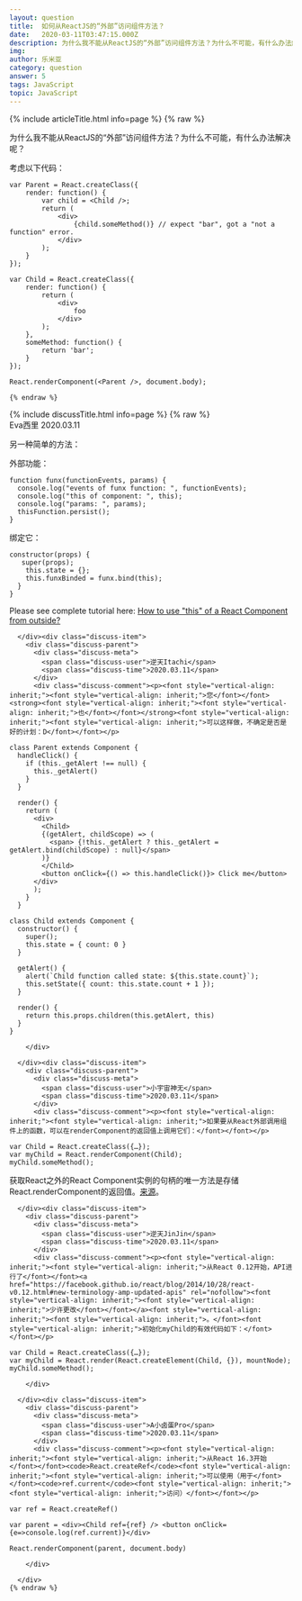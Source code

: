```yaml
---
layout: question
title:  如何从ReactJS的“外部”访问组件方法？
date:   2020-03-11T03:47:15.000Z
description: 为什么我不能从ReactJS的“外部”访问组件方法？为什么不可能，有什么办法解决呢？考虑以下代码：var Parent = React.creat...
img: 
author: 乐米亚
category: question
answer: 5
tags: JavaScript
topic: JavaScript
---
```

<div class="article-root">
  <div class="article">
    {% include articleTitle.html info=page %}
    {% raw %}
    <div class="article-content"><p><font style="vertical-align: inherit;"><font style="vertical-align: inherit;">为什么我不能从ReactJS的“外部”访问组件方法？</font><font style="vertical-align: inherit;">为什么不可能，有什么办法解决呢？</font></font></p>

<p><font style="vertical-align: inherit;"><font style="vertical-align: inherit;">考虑以下代码：</font></font></p>

<pre><code>var Parent = React.createClass({<font></font>
    render: function() {<font></font>
        var child = &lt;Child /&gt;;<font></font>
        return (<font></font>
            &lt;div&gt;<font></font>
                {child.someMethod()} // expect "bar", got a "not a function" error.<font></font>
            &lt;/div&gt;<font></font>
        );<font></font>
    }<font></font>
});<font></font>
<font></font>
var Child = React.createClass({<font></font>
    render: function() {<font></font>
        return (<font></font>
            &lt;div&gt;<font></font>
                foo<font></font>
            &lt;/div&gt;<font></font>
        );<font></font>
    },<font></font>
    someMethod: function() {<font></font>
        return 'bar';<font></font>
    }<font></font>
});<font></font>
<font></font>
React.renderComponent(&lt;Parent /&gt;, document.body);<font></font>
</code></pre></div>
    {% endraw %}
  </div>

  <div class="discuss-wrapper">
    {% include discussTitle.html info=page %}
    {% raw %}
    <div class="discuss-item">
        <div class="discuss-parent">
          <div class="discuss-meta">
            <span class="discuss-user">Eva西里</span>
            <span class="discuss-time">2020.03.11</span>
          </div>
          <div class="discuss-comment"><p><font style="vertical-align: inherit;"><font style="vertical-align: inherit;">另一种简单的方法： </font></font></p>

<p><font style="vertical-align: inherit;"><font style="vertical-align: inherit;">外部功能：</font></font></p>

<pre><code>function funx(functionEvents, params) {<font></font>
  console.log("events of funx function: ", functionEvents);<font></font>
  console.log("this of component: ", this);<font></font>
  console.log("params: ", params);<font></font>
  thisFunction.persist();<font></font>
}<font></font>
</code></pre>

<p><font style="vertical-align: inherit;"><font style="vertical-align: inherit;">绑定它：</font></font></p>

<pre><code>constructor(props) {<font></font>
   super(props);<font></font>
    this.state = {};<font></font>
    this.funxBinded = funx.bind(this);<font></font>
  }<font></font>
}<font></font>
</code></pre>

<p>Please see complete tutorial here: <a href="https://www.4codev.com/react/how-to-use-this-of-a-react-component-from-outside-idpx3498006954402271589.html" rel="nofollow noreferrer">How to use "this" of a React Component from outside?</a></p></div>
        </div>
        
      </div><div class="discuss-item">
        <div class="discuss-parent">
          <div class="discuss-meta">
            <span class="discuss-user">逆天Itachi</span>
            <span class="discuss-time">2020.03.11</span>
          </div>
          <div class="discuss-comment"><p><font style="vertical-align: inherit;"><font style="vertical-align: inherit;">您</font></font><strong><font style="vertical-align: inherit;"><font style="vertical-align: inherit;">也</font></font></strong><font style="vertical-align: inherit;"><font style="vertical-align: inherit;">可以这样做，不确定是否是好的计划：D</font></font></p>

<pre><code>class Parent extends Component {<font></font>
  handleClick() {<font></font>
    if (this._getAlert !== null) {<font></font>
      this._getAlert()<font></font>
    }<font></font>
  }<font></font>
<font></font>
  render() {<font></font>
    return (<font></font>
      &lt;div&gt;<font></font>
        &lt;Child&gt;<font></font>
        {(getAlert, childScope) =&gt; (<font></font>
          &lt;span&gt; {!this._getAlert ? this._getAlert = getAlert.bind(childScope) : null}&lt;/span&gt;<font></font>
        )}<font></font>
        &lt;/Child&gt;<font></font>
        &lt;button onClick={() =&gt; this.handleClick()}&gt; Click me&lt;/button&gt;<font></font>
      &lt;/div&gt;<font></font>
      );<font></font>
    }<font></font>
  }<font></font>
<font></font>
class Child extends Component {<font></font>
  constructor() {<font></font>
    super();<font></font>
    this.state = { count: 0 }<font></font>
  }<font></font>
<font></font>
  getAlert() {<font></font>
    alert(`Child function called state: ${this.state.count}`);<font></font>
    this.setState({ count: this.state.count + 1 });<font></font>
  }<font></font>
<font></font>
  render() {<font></font>
    return this.props.children(this.getAlert, this)<font></font>
  }<font></font>
}<font></font>
</code></pre></div>
        </div>
        
      </div><div class="discuss-item">
        <div class="discuss-parent">
          <div class="discuss-meta">
            <span class="discuss-user">小宇宙神无</span>
            <span class="discuss-time">2020.03.11</span>
          </div>
          <div class="discuss-comment"><p><font style="vertical-align: inherit;"><font style="vertical-align: inherit;">如果要从React外部调用组件上的函数，可以在renderComponent的返回值上调用它们：</font></font></p>

<pre><code>var Child = React.createClass({…});<font></font>
var myChild = React.renderComponent(Child);<font></font>
myChild.someMethod();<font></font>
</code></pre>

<p><font style="vertical-align: inherit;"><font style="vertical-align: inherit;">获取React之外的React Component实例的句柄的唯一方法是存储React.renderComponent的返回值。</font></font><a href="http://facebook.github.io/react/docs/component-api.html"><font style="vertical-align: inherit;"><font style="vertical-align: inherit;">来源</font></font></a><font style="vertical-align: inherit;"><font style="vertical-align: inherit;">。</font></font></p></div>
        </div>
        
      </div><div class="discuss-item">
        <div class="discuss-parent">
          <div class="discuss-meta">
            <span class="discuss-user">逆天JinJin</span>
            <span class="discuss-time">2020.03.11</span>
          </div>
          <div class="discuss-comment"><p><font style="vertical-align: inherit;"><font style="vertical-align: inherit;">从React 0.12开始，API进行了</font></font><a href="https://facebook.github.io/react/blog/2014/10/28/react-v0.12.html#new-terminology-amp-updated-apis" rel="nofollow"><font style="vertical-align: inherit;"><font style="vertical-align: inherit;">少许更改</font></font></a><font style="vertical-align: inherit;"><font style="vertical-align: inherit;">。</font><font style="vertical-align: inherit;">初始化myChild的有效代码如下：</font></font></p>

<pre><code>var Child = React.createClass({…});<font></font>
var myChild = React.render(React.createElement(Child, {}), mountNode);<font></font>
myChild.someMethod();<font></font>
</code></pre></div>
        </div>
        
      </div><div class="discuss-item">
        <div class="discuss-parent">
          <div class="discuss-meta">
            <span class="discuss-user">A小卤蛋Pro</span>
            <span class="discuss-time">2020.03.11</span>
          </div>
          <div class="discuss-comment"><p><font style="vertical-align: inherit;"><font style="vertical-align: inherit;">从React 16.3开始   </font></font><code>React.createRef</code><font style="vertical-align: inherit;"><font style="vertical-align: inherit;">可以使用（用于</font></font><code>ref.current</code><font style="vertical-align: inherit;"><font style="vertical-align: inherit;">访问）</font></font></p>

<pre><code>var ref = React.createRef()<font></font>
<font></font>
var parent = &lt;div&gt;&lt;Child ref={ref} /&gt; &lt;button onClick={e=&gt;console.log(ref.current)}&lt;/div&gt;<font></font>
<font></font>
React.renderComponent(parent, document.body)<font></font>
</code></pre></div>
        </div>
        
      </div>
    {% endraw %}
  </div>
<div>
